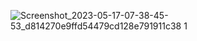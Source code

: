 ![Screenshot_2023-05-17-07-38-45-53_d814270e9ffd54479cd128e791911c38 1](https://github.com/Bhavin1313/Bhavin_designer_1_flutter_app/assets/99348404/be5e8036-f97d-49ea-a3fb-032f4d9d4203)
